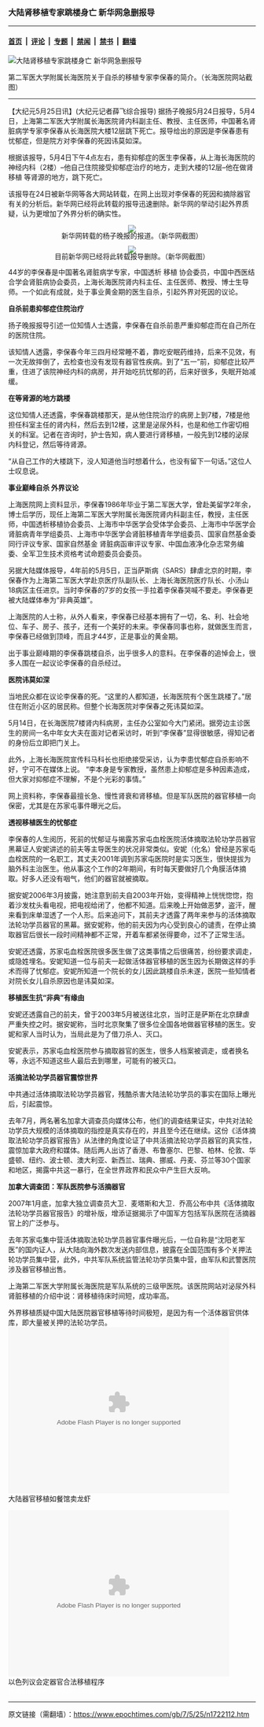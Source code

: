 ### 大陆肾移植专家跳楼身亡 新华网急删报导

---

#### [首页](../../../..?n1722112) &nbsp;|&nbsp; [评论](../../../../../epoch-comment?n1722112) &nbsp;|&nbsp; [专题](../../../../../epoch-special?n1722112) &nbsp;|&nbsp; [禁闻](../../../../../epoch-news?n1722112) &nbsp;|&nbsp; [禁书](../../../../../books?n1722112) &nbsp;|&nbsp; [翻墙](https://github.com/gfw-breaker/nogfw/blob/master/README.md?n1722112)


<div><img alt="大陆肾移植专家跳楼身亡 新华网急删报导" class="attachment-djy_600_400 size-djy_600_400 wp-post-image" src="https://i.epochtimes.com/assets/uploads/2007/05/70525005057459-600x400.jpg"/>
<div class="caption">
 <p>
  第二军医大学附属长海医院关于自杀的移植专家李保春的简介。（长海医院网站截图）
 </p>
</div></div><hr/><div class="post_content" id="artbody" itemprop="articleBody">
 <!-- article content begin -->
 <p>
  【大纪元5月25日讯】(大纪元记者薛飞综合报导) 据扬子晚报5月24日报导，5月4日，上海第二军医大学附属长海医院肾内科副主任、教授、主任医师，中国著名肾脏病学专家李保春从长海医院大楼12层跳下死亡。报导给出的原因是李保春患有忧郁症，但是院方对李保春的死因讳莫如深。
 </p>
 <p>
  根据该报导，5月4日下午4点左右，患有抑郁症的医生李保春，从上海长海医院的神经内科（2楼）–他自己住院接受抑郁症治疗的地方，走到大楼的12层–他在做肾
  <ok href="https://www.epochtimes.com/gb/tag/%E7%A7%BB%E6%A4%8D.html">
   移植
  </ok>
  等肾源的地方，跳下死亡。
 </p>
 <p>
  该报导在24日被新华网等各大网站转载，在网上出现对李保春的死因和摘除器官有关的分析后。新华网已经将此转载的报导迅速删除。新华网的举动引起外界质疑，认为更增加了外界分析的确实性。
 </p>
 <p>
  <div style="line-height:90%;text-align:center">
   <ok href="/i6/70525080301459.gif">
    <img src="/i6/70525080301459--ss.gif"/>
   </ok>
   <br/>
   <span class="bn12">
    新华网转载的杨子晚报的报道。（新华网截图）
   </span>
  </div>
  <p>
   <div style="line-height:90%;text-align:center">
    <ok href="/i6/70525080302459.gif">
     <img src="/i6/70525080302459--ss.gif"/>
    </ok>
    <br/>
    <span class="bn12">
     目前新华网已经将此转载报导删除。（新华网截图）
    </span>
   </div>
   <p>
    44岁的李保春是中国著名肾脏病学专家，中国透析
    <ok href="https://www.epochtimes.com/gb/tag/%E7%A7%BB%E6%A4%8D.html">
     移植
    </ok>
    协会委员，中国中西医结合学会肾脏病协会委员，上海长海医院肾内科主任、主任医师、教授、博士生导师。一个如此有成就，处于事业黄金期的医生自杀，引起外界对死因的议论。
   </p>
   <p>
    <b>
     自杀前患抑郁症住院治疗
    </b>
   </p>
   <p>
    扬子晚报报导引述一位知情人士透露，李保春在自杀前患严重抑郁症而在自己所在的医院住院。
   </p>
   <p>
    该知情人透露，李保春今年三四月经常睡不着，靠吃安眠药维持，后来不见效，有一次无故摔倒了，去检查也没有发现有器官性疾病。到了“五一”前，抑郁症比较严重，住进了该院神经内科的病房，并开始吃抗忧郁的药，后来好很多，失眠开始减缓。
   </p>
   <p>
    <b>
     在等肾源的地方跳楼
    </b>
   </p>
   <p>
    这位知情人还透露，李保春跳楼那天，是从他住院治疗的病房上到7楼，7楼是他担任科室主任的肾内科，然后去到12楼，这里是泌尿外科，也是和他工作密切相关的科室。记者在咨询时，护士告知，病人要进行肾移植，一般先到12楼的泌尿内科登记，然后等待肾源。
   </p>
   <p>
    “从自己工作的大楼跳下，没人知道他当时想着什么，也没有留下一句话。”这位人士叹息说。
   </p>
   <p>
    <b>
     事业巅峰自杀 外界议论
    </b>
   </p>
   <p>
    上海医院网上资料显示，李保春1986年毕业于第二军医大学，曾赴美留学2年余，博士后学历，现任上海第二军医大学附属长海医院肾内科副主任，教授，主任医师，中国透析移植协会委员、上海市中华医学会受体学会委员、上海市中华医学会肾脏病青年学组委员、上海市中华医学会肾脏移植青年学组委员、国家自然基金委同行评议专家、国家自然基金 肾脏病函审评议专家、中国血液净化杂志常务编委、全军卫生技术资格考试命题委员会委员。
   </p>
   <p>
    另据大陆媒体报导，4年前的5月5日，正当萨斯病（SARS）肆虐北京的时期，李保春作为上海第二军医大学赴京医疗队副队长、上海长海医院医疗队长、小汤山18病区主任进京。当时李保春的7岁的女孩一手拉着李保春哭喊不要走。李保春更被大陆媒体奉为“非典英雄”。
   </p>
   <p>
    上海医院的人士称，从外人看来，李保春已经基本拥有了一切，名、利、社会地位、车子、房子、孩子，还有一个美好的未来。李保春同事也称，就做医生而言，李保春已经做到顶峰，而且才44岁，正是事业的黄金期。
   </p>
   <p>
    出于事业巅峰期的李保春跳楼自杀，出乎很多人的意料。在李保春的追悼会上，很多人围在一起议论李保春的自杀经过。
   </p>
   <p>
    <b>
     医院讳莫如深
    </b>
   </p>
   <p>
    当地民众都在议论李保春的死。“这里的人都知道，长海医院有个医生跳楼了。”居住在附近小区的居民称。但整个长海医院对李保春之死讳莫如深。
   </p>
   <p>
    5月14日，在长海医院7楼肾内科病房，主任办公室如今大门紧闭。据旁边主诊医生的房间一名中年女大夫在面对记者采访时，听到“李保春”显得很敏感，得知记者的身份后立即把门关上。
   </p>
   <p>
    此外，上海长海医院宣传科马科长也拒绝接受采访，认为李患忧郁症自杀影响不好，宁可不在媒体上说。 “李本身是专家教授，虽然患上抑郁症是多种因素造成，但大家对抑郁症不理解，不是个光彩的事情。”
   </p>
   <p>
    网上资料称，李保春最擅长急、慢性肾衰和肾移植。但是军队医院的器官移植一向保密，尤其是在苏家屯事件曝光之后。
   </p>
   <p>
    <b>
     透视移植医生的忧郁症
    </b>
   </p>
   <p>
    李保春的人生阅历，死前的忧郁证与揭露苏家屯血栓医院活体摘取法轮功学员器官黑幕证人安妮讲述的前夫等主导医生的状况非常类似。安妮（化名）曾经是苏家屯血栓医院的一名职工，其丈夫2001年调到苏家屯医院时是实习医生，很快提拔为脑外科主治医生。他从事这个工作的2年期间，有时每天要做好几个角膜活体摘取。好多人还没有咽气，他们的器官就被摘取。
   </p>
   <p>
    据安妮2006年3月披露，她注意到前夫自2003年开始，变得精神上恍恍惚惚，抱着沙发枕头看电视，把电视给闭了，他都不知道。后来晚上开始做恶梦，盗汗，醒来看到床单湿透了一个人形。后来追问下，其前夫才透露了两年来参与的活体摘取法轮功学员器官的黑幕。据安妮称，他的前夫因为内心受到良心的谴责，在停止摘取器官后很长一段时间精神都不正常，开着车都紧张得要命，过不了正常生活。
   </p>
   <p>
    安妮还透露，苏家屯血栓医院很多医生做了这类事情之后很痛苦，纷纷要求调走，或隐姓埋名。安妮知道一位与前夫一起做活体器官移植的医生因为长期做这样的手术而得了忧郁症。安妮所知道一个院长的女儿因此跳楼自杀未遂，医院一些知情者对院长女儿自杀原因也是讳莫如深。
   </p>
   <p>
    <b>
     移植医生抗“非典”有缘由
    </b>
   </p>
   <p>
    安妮还透露自己的前夫，曾于2003年5月被送往北京，当时正是萨斯在北京肆虐严重失控之时。据安妮称，当时北京聚集了很多位全国各地做器官移植的医生。安妮和家人当时认为，当局此是为了借刀杀人、灭口。
   </p>
   <p>
    安妮表示，苏家屯血栓医院参与摘取器官的医生，很多人档案被调走，或者换名等，永远不知道这些人最后去到哪里，可能有的被灭口。
   </p>
   <p>
    <b>
     活摘法轮功学员器官震惊世界
    </b>
   </p>
   <p>
    中共通过活体摘取法轮功学员器官，残酷杀害大陆法轮功学员的事实在国际上曝光后，引起震惊。
   </p>
   <p>
    去年7月，两名著名加拿大调查员向媒体公布，他们的调查结果证实，中共对法轮功学员大规模的活体摘取的指控是真实存在的，并且至今还在继续。这份《活体摘取法轮功学员器官报告》从法律的角度论证了中共活摘法轮功学员器官的真实性，震惊加拿大政府和媒体。随后两人出访了香港、布鲁塞尔、巴黎、柏林、伦敦、华盛顿、纽约、波士顿、澳大利亚、新西兰、瑞典、挪威、丹麦、芬兰等30个国家和地区，揭露中共这一暴行，在全世界政界和民众中产生巨大反响。
   </p>
   <p>
    <b>
     加拿大调查团：军队医院参与活摘器官
    </b>
   </p>
   <p>
    2007年1月底，加拿大独立调查员大卫．麦塔斯和大卫．乔高公布中共《活体摘取法轮功学员器官报告》的增补版，增添证据揭示了中国军方包括军队医院在活摘器官上的广泛参与。
   </p>
   <p>
    去年苏家屯集中营活体摘取法轮功学员器官事件曝光后，一位自称是“沈阳老军医”的国内证人，从大陆向海外数次发送内部信息，披露在全国范围有多个关押法轮功学员集中营，此外，中共军队系统监管法轮功学员集中营，由军队和武警医院涉及器官移植出售。
   </p>
   <p>
    上海第二军医大学附属长海医院是军队系统的三级甲医院。该医院网站对泌尿外科肾脏移植的介绍中说：肾移植待床时间短，成功率高。
   </p>
   <p>
    外界移植质疑中国大陆医院器官移植等待时间极短，是因为有一个活体器官供体库，即大量被关押的法轮功学员。
    <br/>
    <embed bgcolor="#FFFFFF" flashvars="file=http://www.youmaker.com/video/v%3Fid%3D62830dd98e464dfd9d6e3a5b1d15e9d7001%26nu%3Dnu&amp;showdigits=true&amp;autostart=false&amp;linkfromdisplay=false&amp;repeat=false&amp;showfsbutton=false&amp;fsreturnpage=&amp;fullscreenpage=" height="338" pluginspage="http://www.macromedia.com/go/getflashplayer" src="http://www.youmaker.com/v.swf" type="application/x-shockwave-flash" width="450"/>
    <br/>
    大陆器官移植如餐馆卖龙虾
   </p>
   <p>
    <embed bgcolor="#FFFFFF" flashvars="file=http://www.youmaker.com/video/v%3Fid%3D3d15de3a5d844da8b2d3c31064983159001%26nu%3Dnu&amp;showdigits=true&amp;autostart=false&amp;linkfromdisplay=false&amp;repeat=false&amp;showfsbutton=false&amp;fsreturnpage=&amp;fullscreenpage=" height="338" pluginspage="http://www.macromedia.com/go/getflashplayer" src="http://www.youmaker.com/v.swf" type="application/x-shockwave-flash" width="450"/>
    <br/>
    以色列议会定器官合法移植程序
    <br/>
    <font color="#ffffff">
     (http://www.dajiyuan.com)
    </font>
   </p>
   <!-- article content end -->
   <div id="below_article_ad">
   </div>
  </p>
 </p>
</div>


---

原文链接（需翻墙）：https://www.epochtimes.com/gb/7/5/25/n1722112.htm